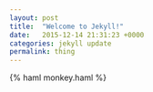 ```yaml
---
layout: post
title:  "Welcome to Jekyll!"
date:   2015-12-14 21:31:23 +0000
categories: jekyll update
permalink: thing
---
```

{% haml monkey.haml %}